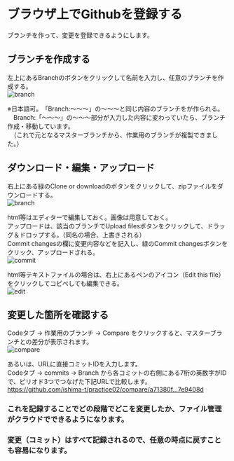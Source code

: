 # ブラウザ上でGithubを登録する
ブランチを作って、変更を登録できるようにします。  
  
## ブランチを作成する
左上にあるBranchのボタンをクリックして名前を入力し、任意のブランチを作成する。  
![branch](https://user-images.githubusercontent.com/61729632/78203311-a09f4200-74d1-11ea-8a08-71ac070b5c83.jpg)  
  
※日本語可。　「Branch:～～～」の～～～と同じ内容のブランチをが作られる。  
　Branch:「～～～」の～～～部分が入力した内容に変わっていたら、ブランチ作成・移動しています。  
　（これで元となるマスターブランチから、作業用のブランチが複製できました。）  
  
## ダウンロード・編集・アップロード
右上にある緑のClone or downloadのボタンをクリックして、zipファイルをダウンロードする。  
![branch](https://user-images.githubusercontent.com/61729632/78203311-a09f4200-74d1-11ea-8a08-71ac070b5c83.jpg)
  
html等はエディターで編集しておく。画像は用意しておく。  
アップロードは、該当のブランチでUpload filesボタンをクリックして、ドラッグ＆ドロップする。（同名の場合、上書きされる）  
Commit changesの欄に変更内容などを記入し、緑のCommit changesボタンをクリック、アップロードされる。  
![commit](https://user-images.githubusercontent.com/61729632/78203541-405cd000-74d2-11ea-894b-44a0f70ecd82.jpg)
  
html等テキストファイルの場合は、右上にあるペンのアイコン（Edit this file）をクリックしてコピペしても編集できる。  
![edit](https://user-images.githubusercontent.com/61729632/78203604-64b8ac80-74d2-11ea-87a5-66c1c70e9003.jpg)
  
## 変更した箇所を確認する
Codeタブ → 作業用のブランチ → Compare をクリックすると、マスターブランチとの差分が表示されます。  
![compare](https://user-images.githubusercontent.com/61729632/78203659-84e86b80-74d2-11ea-8492-7b651b552a16.jpg)

あるいは、URLに直接コミットIDを入力します。  
Codeタブ → commits → Branch から各コミットの右側にある7桁の英数字がIDで、ピリオド3つでつなげた下記URLで比較します。  
https://github.com/ishima-t/practice02/compare/a71380f...7e9408d  
  
### これを記録することでどの段階でどこを変更したか、ファイル管理がクラウドでできるようになります。
### 変更（コミット）はすべて記録されるので、任意の時点に戻すことも容易になります。

